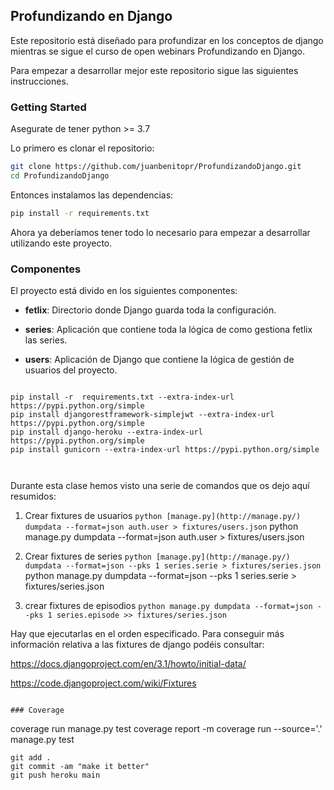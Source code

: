 ## Profundizando en Django

Este repositorio está diseñado para profundizar en los conceptos de django mientras se sigue el curso de open webinars Profundizando en Django.

Para empezar a desarrollar mejor este repositorio sigue las siguientes instrucciones.

### Getting Started

Asegurate de tener python >= 3.7

Lo primero es clonar el repositorio:

```bash
git clone https://github.com/juanbenitopr/ProfundizandoDjango.git
cd ProfundizandoDjango
```

Entonces instalamos las dependencias:

```bash
pip install -r requirements.txt
```

Ahora ya deberíamos tener todo lo necesario para empezar a desarrollar utilizando este proyecto.


### Componentes

El proyecto está divido en los siguientes componentes:

- **fetlix**: Directorio donde Django guarda toda la configuración.

- **series**: Aplicación que contiene toda la lógica de como gestiona fetlix las series.

- **users**: Aplicación de Django que contiene la lógica de gestión de usuarios del proyecto.

```

```
```
pip install -r  requirements.txt --extra-index-url https://pypi.python.org/simple
pip install djangorestframework-simplejwt --extra-index-url https://pypi.python.org/simple
pip install django-heroku --extra-index-url https://pypi.python.org/simple
pip install gunicorn --extra-index-url https://pypi.python.org/simple



```
Durante esta clase hemos visto una serie de comandos que os dejo aquí resumidos:

1. Crear fixtures de usuarios
`python [manage.py](http://manage.py/) dumpdata --format=json auth.user > fixtures/users.json`
python manage.py dumpdata --format=json auth.user > fixtures/users.json

2. Crear fixtures de series
`python [manage.py](http://manage.py/) dumpdata --format=json --pks 1 series.serie > fixtures/series.json`
python manage.py dumpdata --format=json --pks 1 series.serie > fixtures/series.json

3. crear fixtures de episodios
`python manage.py dumpdata --format=json --pks 1 series.episode >> fixtures/series.json`


Hay que ejecutarlas en el orden especificado. Para conseguir más información relativa a las fixtures de django podéis consultar:

https://docs.djangoproject.com/en/3.1/howto/initial-data/

https://code.djangoproject.com/wiki/Fixtures
```

### Coverage
```
coverage run manage.py test
coverage report -m
coverage run  --source='.' manage.py test
```
git add .
git commit -am "make it better"
git push heroku main